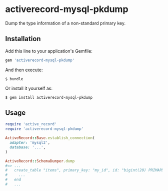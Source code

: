 # activerecord-mysql-pkdump

Dump the type information of a non-standard primary key.

## Installation

Add this line to your application's Gemfile:

```ruby
gem 'activerecord-mysql-pkdump'
```

And then execute:

    $ bundle

Or install it yourself as:

    $ gem install activerecord-mysql-pkdump

## Usage

```ruby
require 'active_record'
require 'activerecord-mysql-pkdump'

ActiveRecord::Base.establish_connection(
  adapter: 'mysql2',
  database: '...',
)

ActiveRecord::SchemaDumper.dump
#=> ...
#   create_table "items", primary_key: "my_id", id: "bigint(20) PRIMARY KEY auto_increment", force: true do |t|
#     ...
#   end
#   ...
```

